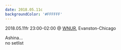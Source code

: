 ```yaml
---
date: 2018.05.11c
backgroundColor: '#FFFFFF'
---
```


2018.05.11fr 23:00-02:00 @ [WNUR](http://www.wnur.org/), Evanston-Chicago  

Ashina...  
no setlist